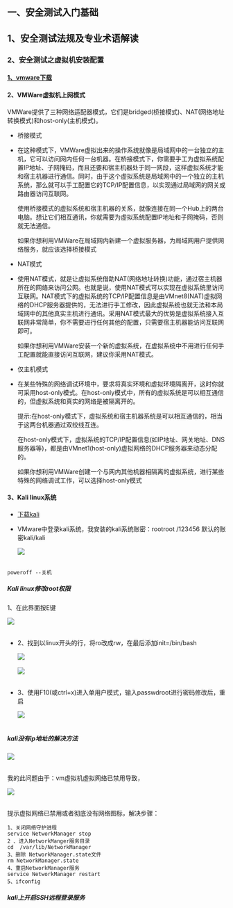 ## 一、安全测试入门基础

## 1、安全测试法规及专业术语解读

### 2、安全测试之虚拟机安装配置

#### [1、vmware下载](https://www.vmware.com/cn.html)

#### 2、VMWare虚拟机上网模式

VMWare提供了三种网络适配器模式，它们是bridged(桥接模式)、NAT(网络地址转换模式)和host-only(主机模式)。

- 桥接模式

- 在这种模式下，VMWare虚拟出来的操作系统就像是局域网中的一台独立的主机，它可以访问网内任何一台机器。在桥接模式下，你需要手工为虚拟系统配置IP地址、子网掩码，而且还要和宿主机器处于同一网段，这样虚拟系统才能和宿主机器进行通信。同时，由于这个虚拟系统是局域网中的一个独立的主机系统，那么就可以手工配置它的TCP/IP配置信息，以实现通过局域网的网关或路由器访问互联网。

  使用桥接模式的虚拟系统和宿主机器的关系，就像连接在同一个Hub上的两台电脑。想让它们相互通讯，你就需要为虚拟系统配置IP地址和子网掩码，否则就无法通信。

  如果你想利用VMWare在局域网内新建一个虚拟服务器，为局域网用户提供网络服务，就应该选择桥接模式

- NAT模式

- 使用NAT模式，就是让虚拟系统借助NAT(网络地址转换)功能，通过宿主机器所在的网络来访问公网。也就是说，使用NAT模式可以实现在虚拟系统里访问互联网。NAT模式下的虚拟系统的TCP/IP配置信息是由VMnet8(NAT)虚拟网络的DHCP服务器提供的，无法进行手工修改，因此虚拟系统也就无法和本局域网中的其他真实主机进行通讯。采用NAT模式最大的优势是虚拟系统接入互联网非常简单，你不需要进行任何其他的配置，只需要宿主机器能访问互联网即可。

  如果你想利用VMWare安装一个新的虚拟系统，在虚拟系统中不用进行任何手工配置就能直接访问互联网，建议你采用NAT模式。

- 仅主机模式

- 在某些特殊的网络调试环境中，要求将真实环境和虚拟环境隔离开，这时你就可采用host-only模式。在host-only模式中，所有的虚拟系统是可以相互通信的，但虚拟系统和真实的网络是被隔离开的。

  提示:在host-only模式下，虚拟系统和宿主机器系统是可以相互通信的，相当于这两台机器通过双绞线互连。

  在host-only模式下，虚拟系统的TCP/IP配置信息(如IP地址、网关地址、DNS服务器等)，都是由VMnet1(host-only)虚拟网络的DHCP服务器来动态分配的。

  如果你想利用VMWare创建一个与网内其他机器相隔离的虚拟系统，进行某些特殊的网络调试工作，可以选择host-only模式

#### 3、Kali linux系统

- [下载kali](https://www.kali.org/get-kali/)

- VMware中登录kali系统，我安装的kali系统账密：rootroot /123456    默认的账密kali/kali

  <div align="left"> <img src="pics/kaliroot.png" /> </div><br>

```
poweroff --关机
```

##### Kali linux修改root权限

1、在此界面按E键

<div align="left"> <img src="pics/kaliroot2.png" /> </div><br>

- 2、找到以linux开头的行，将ro改成rw，在最后添加init=/bin/bash

  <div align="left"> <img src="pics/kaliroot3.png" /> </div><br>

  <div align="left"> <img src="pics/kaliroot4.png" /> </div><br>

- 3、使用F10(或ctrl+x)进入单用户模式，输入passwdroot进行密码修改后，重启

  <div align="left"> <img src="pics/kaliroot5.png" /> </div><br>

##### kali没有ip地址的解决方法

<div align="left"> <img src="pics/kaliroot6.png" /> </div><br>

我的此问题由于：vm虚拟机虚拟网络已禁用导致，
<div align="left"> <img src="pics/kaliroot7.png" /> </div><br>

提示虚拟网络已禁用或者彻底没有网络图标，解决步骤：

```
1、关闭网络守护进程
service NetworkManager stop
2 、进入NetworkManger服务目录
cd  /var/lib/NetworkManager
3、删除 NetworkManager.state文件
rm NetworkManager.state
4、重启NetworkManager服务
service NetworkManager restart
5、ifconfig
```

##### kali上开启SSH远程登录服务

